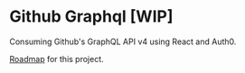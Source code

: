 # Github Graphql [WIP]

Consuming Github's GraphQL API v4 using React and Auth0.

[Roadmap](https://trello.com/b/GVxRB0Bw/github-graphql-roadmap) for this project.
